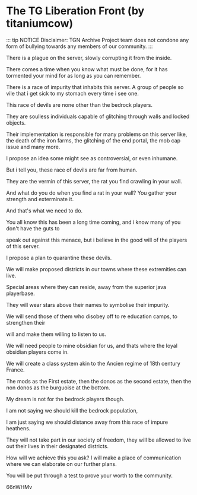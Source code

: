 # The TG Liberation Front (by titaniumcow)

::: tip NOTICE
Disclaimer: TGN Archive Project team does not condone any form of bullying towards any members of our community.
:::

There is a plague on the server, slowly corrupting it from the inside.

There comes a time when you know what must be done, for it has tormented your mind for as long as you can remember.

There is a race of impurity that inhabits this server. A group of people so vile that i get sick to my stomach every time i see one.

This race of devils are none other than the bedrock players.

They are soulless individuals capable of glitching through walls and locked objects.

Their implementation is responsible for many problems on this server like, the death of the iron farms, the glitching of the end portal, the mob cap issue and many more.

I propose an idea some might see as controversial, or even inhumane.

But i tell you, these race of devils are far from human.

They are the vermin of this server, the rat you find crawling in your wall.

And what do you do when you find a rat in your wall? You gather your strength and exterminate it.

And that's what we need to do.

You all know this has been a long time coming, and i know many of you don't have the guts to

speak out against this menace, but i believe in the good will of the players of this server.

I propose a plan to quarantine these devils.

We will make proposed districts in our towns where these extremities can live.

Special areas where they can reside, away from the superior java playerbase.

They will wear stars above their names to symbolise their impurity.

We will send those of them who disobey off to re education camps, to strengthen their

will and make them willing to listen to us.

We will need people to mine obsidian for us, and thats where the loyal obsidian players come in.

We will create a class system akin to the Ancien regime of 18th century France.

The mods as the First estate, then the donos as the second estate, then the non donos as the burguoise at the bottom.

My dream is not for the bedrock players though.

I am not saying we should kill the bedrock population,

I am just saying we should distance away from this race of impure heathens.

They will not take part in our society of freedom, they will be allowed to live out their lives in their designated districts.

How will we achieve this you ask? I will make a place of communication where we can elaborate on our further plans.

You will be put through a test to prove your worth to the community.

66nWHMv